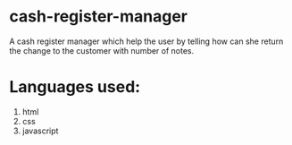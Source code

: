 # cash-register-manager

A cash register manager which help the user by telling how can she return the change to the customer with number of notes.

# Languages used:

1. html
2. css
3. javascript